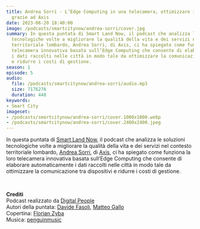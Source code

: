 ```yaml
---
title: Andrea Sorri - L’Edge Computing in una telecamera, ottimizzare i flussi dati
  grazie ad Axis
date: 2023-06-20 18:40:00
image: /podcasts/smartcitynow/andrea-sorri/cover.jpg
summary: In questa puntata di Smart Land Now, il podcast che analizza le soluzioni
  tecnologiche volte a migliorare la qualità della vita e dei servizi nel contesto
  territoriale lombardo, Andrea Sorri, di Axis, ci ha spiegato come funziona la loro
  telecamera innovativa basata sull’Edge Computing che consente di elaborare automaticamente
  i dati raccolti nelle città in modo tale da ottimizzare la comunicazione tra dispositivi
  e ridurre i costi di gestione.
season: 1
episode: 5
audio:
  file: /podcasts/smartcitynow/andrea-sorri/audio.mp3
  size: 7176276
  duration: 448
keywords:
- Smart City
imageset:
- /podcasts/smartcitynow/andrea-sorri/cover.1000x1000.webp
- /podcasts/smartcitynow/andrea-sorri/cover.2400x2400.jpeg
---
```


In questa puntata di [Smart Land Now](https://www.smartcitynow.it/), il podcast che analizza le soluzioni tecnologiche volte a migliorare la qualità della vita e dei servizi nel contesto territoriale lombardo, [Andrea Sorri](https://www.linkedin.com/in/andreasorri/), di [Axis](https://www.axis.com/it-it), ci ha spiegato come funziona la loro telecamera innovativa basata sull’Edge Computing che consente di elaborare automaticamente i dati raccolti nelle città in modo tale da ottimizzare la comunicazione tra dispositivi e ridurre i costi di gestione.

<br>

**Crediti**<br>
Podcast realizzato da [Digital People](https://w3id.org/digitalpeople)<br>
Autori della puntata: [Davide Fasoli](https://www.linkedin.com/in/davide-fasoli-2b3246179/), [Matteo Gallo](https://www.linkedin.com/in/matteo-gallo-4a5ab31a8/)<br>
Copertina: [Florian Zyba](https://www.linkedin.com/in/florian-zyba/)<br>
Musica: [penguinmusic](https://pixabay.com/users/penguinmusic-24940186/)
